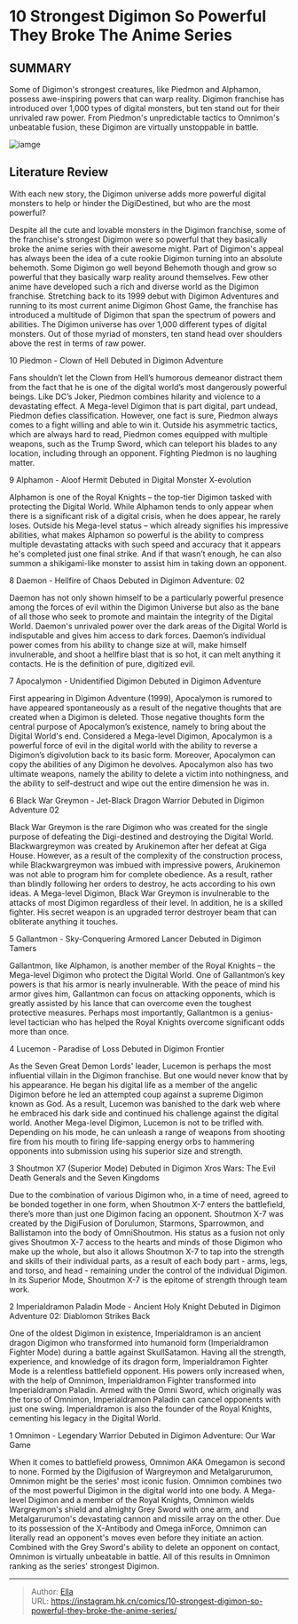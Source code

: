 # 10 Strongest Digimon So Powerful They Broke The Anime Series


## SUMMARY 


 Some of Digimon&#39;s strongest creatures, like Piedmon and Alphamon, possess awe-inspiring powers that can warp reality. 
 Digimon franchise has introduced over 1,000 types of digital monsters, but ten stand out for their unrivaled raw power. 
 From Piedmon&#39;s unpredictable tactics to Omnimon&#39;s unbeatable fusion, these Digimon are virtually unstoppable in battle. 

![iamge](https://static1.srcdn.com/wordpress/wp-content/uploads/2023/12/strongest-digimon-including-gallantmon-and-black-war-greymon.jpg)

## Literature Review

With each new story, the Digimon universe adds more powerful digital monsters to help or hinder the DigiDestined, but who are the most powerful?




Despite all the cute and lovable monsters in the Digimon franchise, some of the franchise&#39;s strongest Digimon were so powerful that they basically broke the anime series with their awesome might. Part of Digimon&#39;s appeal has always been the idea of a cute rookie Digimon turning into an absolute behemoth. Some Digimon go well beyond Behemoth though and grow so powerful that they basically warp reality around themselves.
Few other anime have developed such a rich and diverse world as the Digimon franchise. Stretching back to its 1999 debut with Digimon Adventures and running to its most current anime Digimon Ghost Game, the franchise has introduced a multitude of Digimon that span the spectrum of powers and abilities. The Digimon universe has over 1,000 different types of digital monsters. Out of those myriad of monsters, ten stand head over shoulders above the rest in terms of raw power.









 








 10  Piedmon - Clown of Hell 
Debuted in Digimon Adventure
        

Fans shouldn’t let the Clown from Hell’s humorous demeanor distract them from the fact that he is one of the digital world’s most dangerously powerful beings. Like DC’s Joker, Piedmon combines hilarity and violence to a devastating effect. A Mega-level Digimon that is part digital, part undead, Piedmon defies classification. However, one fact is sure, Piedmon always comes to a fight willing and able to win it. Outside his asymmetric tactics, which are always hard to read, Piedmon comes equipped with multiple weapons, such as the Trump Sword, which can teleport his blades to any location, including through an opponent. Fighting Piedmon is no laughing matter.





 9  Alphamon - Aloof Hermit 
Debuted in Digital Monster X-evolution
        

Alphamon is one of the Royal Knights – the top-tier Digimon tasked with protecting the Digital World. While Alphamon tends to only appear when there is a significant risk of a digital crisis, when he does appear, he rarely loses. Outside his Mega-level status – which already signifies his impressive abilities, what makes Alphamon so powerful is the ability to compress multiple devastating attacks with such speed and accuracy that it appears he&#39;s completed just one final strike. And if that wasn’t enough, he can also summon a shikigami-like monster to assist him in taking down an opponent.





 8  Daemon - Hellfire of Chaos 
Debuted in Digimon Adventure: 02
        

Daemon has not only shown himself to be a particularly powerful presence among the forces of evil within the Digimon Universe but also as the bane of all those who seek to promote and maintain the integrity of the Digital World. Daemon&#39;s unrivaled power over the dark areas of the Digital World is indisputable and gives him access to dark forces. Daemon’s individual power comes from his ability to change size at will, make himself invulnerable, and shoot a hellfire blast that is so hot, it can melt anything it contacts. He is the definition of pure, digitized evil.





 7  Apocalymon - Unidentified Digimon 
Debuted in Digimon Adventure
        

First appearing in Digimon Adventure (1999), Apocalymon is rumored to have appeared spontaneously as a result of the negative thoughts that are created when a Digimon is deleted. Those negative thoughts form the central purpose of Apocalymon’s existence, namely to bring about the Digital World&#39;s end. Considered a Mega-level Digimon, Apocalymon is a powerful force of evil in the digital world with the ability to reverse a Digimon’s digivolution back to its basic form. Moreover, Apocalymon can copy the abilities of any Digimon he devolves. Apocalymon also has two ultimate weapons, namely the ability to delete a victim into nothingness, and the ability to self-destruct and wipe out the entire dimension he was in.





 6  Black War Greymon - Jet-Black Dragon Warrior 
Debuted in Digimon Adventure 02


 







Black War Greymon is the rare Digimon who was created for the single purpose of defeating the Digi-destined and destroying the Digital World. Blackwargreymon was created by Arukinemon after her defeat at Giga House. However, as a result of the complexity of the construction process, while Blackwargreymon was imbued with impressive powers, Arukinemon was not able to program him for complete obedience. As a result, rather than blindly following her orders to destroy, he acts according to his own ideas. A Mega-level Digimon, Black War Greymon is invulnerable to the attacks of most Digimon regardless of their level. In addition, he is a skilled fighter. His secret weapon is an upgraded terror destroyer beam that can obliterate anything it touches.





 5  Gallantmon - Sky-Conquering Armored Lancer 
Debuted in Digimon Tamers


 







Gallantmon, like Alphamon, is another member of the Royal Knights – the Mega-level Digimon who protect the Digital World. One of Gallantmon’s key powers is that his armor is nearly invulnerable. With the peace of mind his armor gives him, Gallantmon can focus on attacking opponents, which is greatly assisted by his lance that can overcome even the toughest protective measures. Perhaps most importantly, Gallantmon is a genius-level tactician who has helped the Royal Knights overcome significant odds more than once.





 4  Lucemon - Paradise of Loss 
Debuted in Digimon Frontier
        

As the Seven Great Demon Lords&#39; leader, Lucemon is perhaps the most influential villain in the Digimon franchise. But one would never know that by his appearance. He began his digital life as a member of the angelic Digimon before he led an attempted coup against a supreme Digimon known as God. As a result, Lucemon was banished to the dark web where he embraced his dark side and continued his challenge against the digital world.
Another Mega-level Digimon, Lucemon is not to be trifled with. Depending on his mode, he can unleash a range of weapons from shooting fire from his mouth to firing life-sapping energy orbs to hammering opponents into submission using his superior size and strength.





 3  Shoutmon X7 (Superior Mode) 
Debuted in Digimon Xros Wars: The Evil Death Generals and the Seven Kingdoms
        

Due to the combination of various Digimon who, in a time of need, agreed to be bonded together in one form, when Shoutmon X-7 enters the battlefield, there’s more than just one Digimon facing an opponent. Shoutmon X-7 was created by the DigiFusion of Dorulumon, Starmons, Sparrowmon, and Ballistamon into the body of OmniShoutmon.
His status as a fusion not only gives Shoutmon X-7 access to the hearts and minds of those Digimon who make up the whole, but also it allows Shoutmon X-7 to tap into the strength and skills of their individual parts, as a result of each body part - arms, legs, and torso, and head - remaining under the control of the individual Digimon. In its Superior Mode, Shoutmon X-7 is the epitome of strength through team work.





 2  Imperialdramon Paladin Mode - Ancient Holy Knight 
Debuted in Digimon Adventure 02: Diablomon Strikes Back
        

One of the oldest Digimon in existence, Imperialdramon is an ancient dragon Digimon who transformed into humanoid form (Imperialdramon Fighter Mode) during a battle against SkullSatamon. Having all the strength, experience, and knowledge of its dragon form, Imperialdramon Fighter Mode is a relentless battlefield opponent.
His powers only increased when, with the help of Omnimon, Imperialdramon Fighter transformed into Imperialdramon Paladin. Armed with the Omni Sword, which originally was the torso of Omnimon, Imperialdramon Paladin can cancel opponents with just one swing. Imperialdramon is also the founder of the Royal Knights, cementing his legacy in the Digital World.





 1  Omnimon - Legendary Warrior 
Debuted in Digimon Adventure: Our War Game


 







When it comes to battlefield prowess, Omnimon AKA Omegamon is second to none. Formed by the Digifusion of Wargreymon and Metalgarurumon, Omnimon might be the series&#39; most iconic fusion. Omnimon combines two of the most powerful Digimon in the digital world into one body. A Mega-level Digimon and a member of the Royal Knights, Omnimon wields Wargreymon&#39;s shield and almighty Grey Sword with one arm, and Metalgarurumon&#39;s devastating cannon and missile array on the other.
Due to its possession of the X-Antibody and Omega inForce, Omnimon can literally read an opponent&#39;s moves even before they initiate an action. Combined with the Grey Sword&#39;s ability to delete an opponent on contact, Omnimon is virtually unbeatable in battle. All of this results in Omnimon ranking as the series&#39; strongest Digimon.

---

> Author: [Ella](https://instagram.hk.cn/)  
> URL: https://instagram.hk.cn/comics/10-strongest-digimon-so-powerful-they-broke-the-anime-series/  

